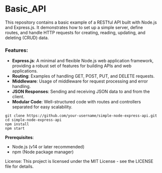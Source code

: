 # Basic_API
This repository contains a basic example of a RESTful API built with Node.js and Express.js. It demonstrates how to set up a simple server, define routes, and handle HTTP requests for creating, reading, updating, and deleting (CRUD) data.

### Features:

- **Express.js**: A minimal and flexible Node.js web application framework, providing a robust set of features for building APIs and web applications.
- **Routing**: Examples of handling GET, POST, PUT, and DELETE requests.
- **Middleware**: Usage of middleware for request processing and error handling.
- **JSON Responses**: Sending and receiving JSON data to and from the client.
- **Modular Code**: Well-structured code with routes and controllers separated for easy scalability.


```
git clone https://github.com/your-username/simple-node-express-api.git
cd simple-node-express-api
npm install
npm start
```

**Prerequisites**:
- Node.js (v14 or later recommended)
- npm (Node package manager)

License:
This project is licensed under the MIT License - see the LICENSE file for details.
